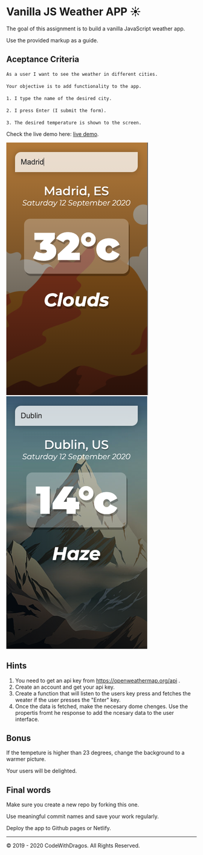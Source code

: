 # Vanilla JS Weather APP ☀️

The goal of this assignment is to build a vanilla JavaScript weather app.

Use the provided markup as a guide.

## Aceptance Criteria

```
As a user I want to see the weather in different cities.

Your objective is to add functionality to the app.

1. I type the name of the desired city.

2. I press Enter (I submit the form).

3. The desired temperature is shown to the screen.
```

Check the live demo here: [live demo](https://weatherjasmin.netlify.app/).

![oracle app demo](./weather-in-madrid.png)
![oracle app with phrase demo](./weather-in-dublin.png)

## Hints

1. You need to get an api key from https://openweathermap.org/api .
2. Create an account and get your api key.
3. Create a function that will listen to the users key press and fetches the weater if the user presses the "Enter" key.
4. Once the data is fetched, make the necesary dome chenges. Use the propertis fromt he response to add the ncesary data to the user interface.


## Bonus

If the tempeture is higher than 23 degrees, change the background to a warmer picture. 

Your users will be delighted.

## Final words

Make sure you create a new repo by forking this one.

Use meaningful commit names and save your work regularly.

Deploy the app to Github pages or Netlify.

---

© 2019 - 2020 CodeWithDragos. All Rights Reserved.
